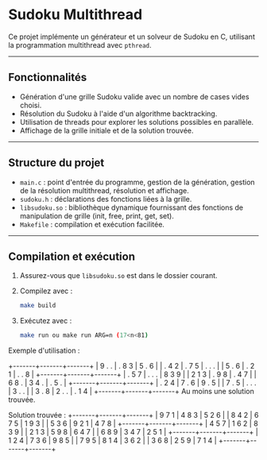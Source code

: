 # Sudoku Multithread

Ce projet implémente un générateur et un solveur de Sudoku en C, utilisant la programmation multithread avec `pthread`.

---

## Fonctionnalités

- Génération d'une grille Sudoku valide avec un nombre de cases vides choisi.
- Résolution du Sudoku à l'aide d'un algorithme backtracking.
- Utilisation de threads pour explorer les solutions possibles en parallèle.
- Affichage de la grille initiale et de la solution trouvée.

---

## Structure du projet

- `main.c` : point d'entrée du programme, gestion de la génération, gestion de la résolution multithread, résolution et affichage.
- `sudoku.h` : déclarations des fonctions liées à la grille.
- `libsudoku.so` : bibliothèque dynamique fournissant des fonctions de manipulation de grille (init, free, print, get, set).
- `Makefile` : compilation et exécution facilitée.

---

## Compilation et exécution

1. Assurez-vous que `libsudoku.so` est dans le dossier courant.

2. Compilez avec :

   ```bash
   make build
   
3. Exécutez avec :

   ```bash
   make run ou make run ARG=n (17<n<81)

Exemple d'utilisation :

+-------+-------+-------+
| 9 . . | . 8 3 | 5 . 6 |
| . 4 2 | . 7 5 | . . . |
| 5 . 6 | . 2 1 | . . 8 |
+-------+-------+-------+
| . 5 7 | . . . | 8 3 9 |
| 2 1 3 | . 9 8 | . 4 7 |
| 6 8 . | 3 4 . | . 5 . |
+-------+-------+-------+
| . 2 4 | 7 . 6 | 9 . 5 |
| 7 . 5 | . . . | 3 . . |
| 3 . 8 | 2 . . | . 1 4 |
+-------+-------+-------+
Au moins une solution trouvée.

Solution trouvée :
+-------+-------+-------+
| 9 7 1 | 4 8 3 | 5 2 6 |
| 8 4 2 | 6 7 5 | 1 9 3 |
| 5 3 6 | 9 2 1 | 4 7 8 |
+-------+-------+-------+
| 4 5 7 | 1 6 2 | 8 3 9 |
| 2 1 3 | 5 9 8 | 6 4 7 |
| 6 8 9 | 3 4 7 | 2 5 1 |
+-------+-------+-------+
| 1 2 4 | 7 3 6 | 9 8 5 |
| 7 9 5 | 8 1 4 | 3 6 2 |
| 3 6 8 | 2 5 9 | 7 1 4 |
+-------+-------+-------+



     
